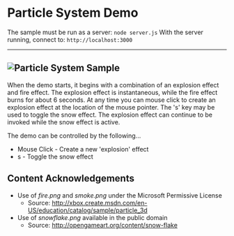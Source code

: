 # Particle System Demo
The sample must be run as a server: `node server.js`
With the server running, connect to: `http://localhost:3000`

---
![Particle System Sample](https://github.com/ProfPorkins/GameTech/blob/master/JavaScript/ParticleSystem/ParticleSystem.png "")
---

When the demo starts, it begins with a combination of an explosion effect and fire effect.  The explosion effect is instantaneous, while the fire effect burns for about 6 seconds.  At any time you can mouse click to create an explosion effect at the location of the mouse pointer.  The 's' key may be used to toggle the snow effect.  The explosion effect can continue to be invoked while the snow effect is active.

The demo can be controlled by the following...

* Mouse Click - Create a new 'explosion' effect
* s - Toggle the snow effect


## Content Acknowledgements

* Use of *fire.png* and *smoke.png* under the Microsoft Permissive License
  * Source: http://xbox.create.msdn.com/en-US/education/catalog/sample/particle_3d
* Use of *snowflake.png* available in the public domain
  * Source: http://opengameart.org/content/snow-flake
